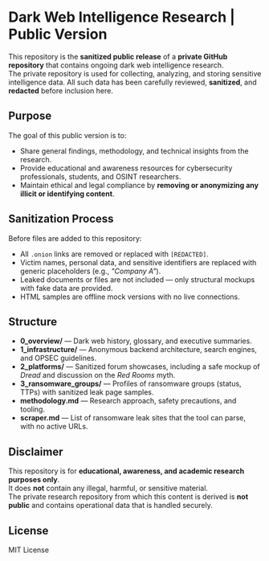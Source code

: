 # Dark Web Intelligence Research | Public Version

This repository is the **sanitized public release** of a **private GitHub repository** that contains ongoing dark web intelligence research.  
The private repository is used for collecting, analyzing, and storing sensitive intelligence data. All such data has been carefully reviewed, **sanitized**, and **redacted** before inclusion here.


## Purpose
The goal of this public version is to:
- Share general findings, methodology, and technical insights from the research.
- Provide educational and awareness resources for cybersecurity professionals, students, and OSINT researchers.
- Maintain ethical and legal compliance by **removing or anonymizing any illicit or identifying content**.


## Sanitization Process
Before files are added to this repository:
- All `.onion` links are removed or replaced with `[REDACTED]`.
- Victim names, personal data, and sensitive identifiers are replaced with generic placeholders (e.g., *"Company A"*).
- Leaked documents or files are not included — only structural mockups with fake data are provided.
- HTML samples are offline mock versions with no live connections.


## Structure
- **0_overview/** — Dark web history, glossary, and executive summaries.
- **1_infrastructure/** — Anonymous backend architecture, search engines, and OPSEC guidelines.
- **2_platforms/** — Sanitized forum showcases, including a safe mockup of *Dread* and discussion on the *Red Rooms* myth.
- **3_ransomware_groups/** — Profiles of ransomware groups (status, TTPs) with sanitized leak page samples.
- **methodology.md** — Research approach, safety precautions, and tooling.
- **scraper.md** — List of ransomware leak sites that the tool can parse, with no active URLs.


## Disclaimer
This repository is for **educational, awareness, and academic research purposes only**.  
It does **not** contain any illegal, harmful, or sensitive material.  
The private research repository from which this content is derived is **not public** and contains operational data that is handled securely.


## License
MIT License
